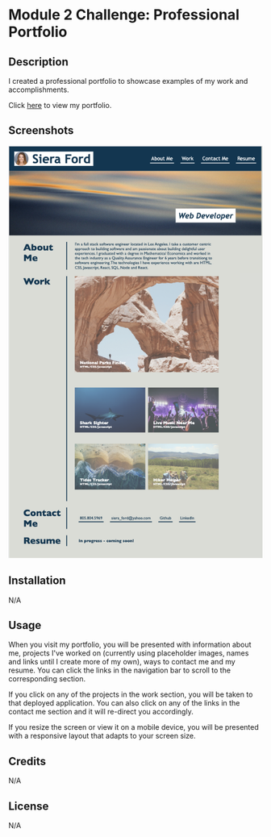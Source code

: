 # Module 2 Challenge: Professional Portfolio

## Description

I created a professional portfolio to showcase examples of my work and accomplishments.

Click [here](https://sieraford.github.io/css-portfolio-project-siera/) to view my portfolio.

## Screenshots

![Mobile](./assets/images/mobile.png)

## Installation

N/A

## Usage

When you visit my portfolio, you will be presented with information about me, projects I've worked on (currently using placeholder images, names and links until I create more of my own), ways to contact me and my resume. You can click the links in the navigation bar to scroll to the corresponding section.

If you click on any of the projects in the work section, you will be taken to that deployed application. You can also click on any of the links in the contact me section and it will re-direct you accordingly.

If you resize the screen or view it on a mobile device, you will be presented with a responsive layout that adapts to your screen size.

## Credits

N/A

## License

N/A
